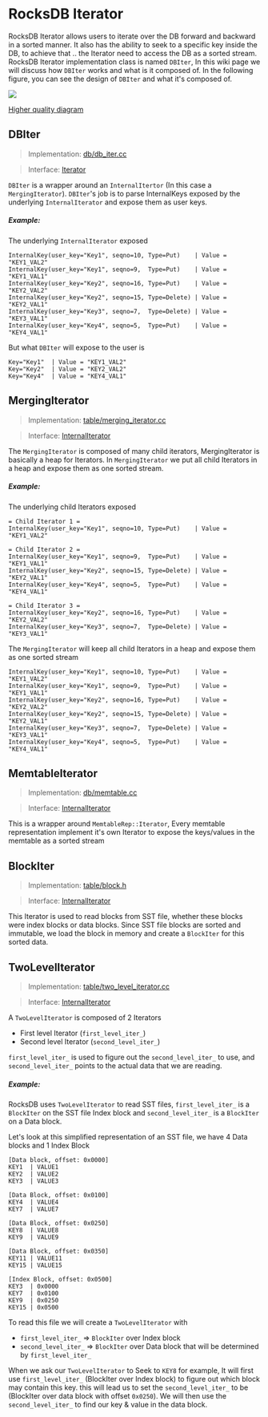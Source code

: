 
# RocksDB Iterator

RocksDB Iterator allows users to iterate over the DB forward and backward in a sorted manner. It also has the ability to seek to a specific key inside the DB, to achieve that .. the Iterator need to access the DB as a sorted stream.
RocksDB Iterator implementation class is named `DBIter`, In this wiki page we will discuss how `DBIter` works and what is it composed of. In the following figure, you can see the design of `DBIter` and what it's composed of.

![](https://s9.postimg.org/h8c9jz0zz/Screen_Shot_2016_08_09_at_5_21_47_PM.png)

[Higher quality diagram](https://s9.postimg.org/h8c9jz0zz/Screen_Shot_2016_08_09_at_5_21_47_PM.png)
## DBIter
> Implementation: [db/db_iter.cc](https://github.com/facebook/rocksdb/blob/master/db/db_iter.cc)

> Interface: [Iterator](https://github.com/facebook/rocksdb/blob/master/include/rocksdb/iterator.h)

`DBIter` is a wrapper around an `InternalItertor` (In this case a `MergingIterator`).
`DBIter`'s job is to parse InternalKeys exposed by the underlying `InternalIterator` and expose them as user keys.

##### Example:
The underlying `InternalIterator` exposed
```
InternalKey(user_key="Key1", seqno=10, Type=Put)    | Value = "KEY1_VAL2"
InternalKey(user_key="Key1", seqno=9,  Type=Put)    | Value = "KEY1_VAL1"
InternalKey(user_key="Key2", seqno=16, Type=Put)    | Value = "KEY2_VAL2"
InternalKey(user_key="Key2", seqno=15, Type=Delete) | Value = "KEY2_VAL1"
InternalKey(user_key="Key3", seqno=7,  Type=Delete) | Value = "KEY3_VAL1"
InternalKey(user_key="Key4", seqno=5,  Type=Put)    | Value = "KEY4_VAL1"
```

But what `DBIter` will expose to the user is
```
Key="Key1"  | Value = "KEY1_VAL2"
Key="Key2"  | Value = "KEY2_VAL2"
Key="Key4"  | Value = "KEY4_VAL1"
```
## MergingIterator
> Implementation: [table/merging_iterator.cc](https://github.com/facebook/rocksdb/blob/master/table/merging_iterator.cc)

> Interface: [InternalIterator](https://github.com/facebook/rocksdb/blob/master/table/internal_iterator.h)

The `MergingIterator` is composed of many child iterators, MergingIterator is basically a heap for Iterators.
In `MergingIterator` we put all child Iterators in a heap and expose them as one sorted stream.
##### Example:
The underlying child Iterators exposed
```
= Child Iterator 1 =
InternalKey(user_key="Key1", seqno=10, Type=Put)    | Value = "KEY1_VAL2"

= Child Iterator 2 =
InternalKey(user_key="Key1", seqno=9,  Type=Put)    | Value = "KEY1_VAL1"
InternalKey(user_key="Key2", seqno=15, Type=Delete) | Value = "KEY2_VAL1"
InternalKey(user_key="Key4", seqno=5,  Type=Put)    | Value = "KEY4_VAL1"

= Child Iterator 3 =
InternalKey(user_key="Key2", seqno=16, Type=Put)    | Value = "KEY2_VAL2"
InternalKey(user_key="Key3", seqno=7,  Type=Delete) | Value = "KEY3_VAL1"
```

The `MergingIterator` will keep all child Iterators in a heap and expose them as one sorted stream
```
InternalKey(user_key="Key1", seqno=10, Type=Put)    | Value = "KEY1_VAL2"
InternalKey(user_key="Key1", seqno=9,  Type=Put)    | Value = "KEY1_VAL1"
InternalKey(user_key="Key2", seqno=16, Type=Put)    | Value = "KEY2_VAL2"
InternalKey(user_key="Key2", seqno=15, Type=Delete) | Value = "KEY2_VAL1"
InternalKey(user_key="Key3", seqno=7,  Type=Delete) | Value = "KEY3_VAL1"
InternalKey(user_key="Key4", seqno=5,  Type=Put)    | Value = "KEY4_VAL1"
```

## MemtableIterator
> Implementation: [db/memtable.cc](https://github.com/facebook/rocksdb/blob/master/db/memtable.cc)

> Interface: [InternalIterator](https://github.com/facebook/rocksdb/blob/master/table/internal_iterator.h)

This is a wrapper around `MemtableRep::Iterator`, Every memtable representation implement it's own Iterator to expose the keys/values in the memtable as a sorted stream

## BlockIter
> Implementation: [table/block.h](https://github.com/facebook/rocksdb/blob/master/table/block.h)

> Interface: [InternalIterator](https://github.com/facebook/rocksdb/blob/master/table/internal_iterator.h)


This Iterator is used to read blocks from SST file, whether these blocks were index blocks or data blocks.
Since SST file blocks are sorted and immutable, we load the block in memory and create a `BlockIter` for this sorted data.

## TwoLevelIterator
> Implementation: [table/two_level_iterator.cc](https://github.com/facebook/rocksdb/blob/master/table/two_level_iterator.cc)

> Interface: [InternalIterator](https://github.com/facebook/rocksdb/blob/master/table/internal_iterator.h)

A `TwoLevelIterator` is composed of 2 Iterators
* First level Iterator (`first_level_iter_`)
* Second level Iterator (`second_level_iter_`)

`first_level_iter_` is used to figure out the `second_level_iter_` to use, and `second_level_iter_` points to the actual data that we are reading.
##### Example:
RocksDB uses `TwoLevelIterator` to read SST files, `first_level_iter_` is a `BlockIter` on the SST file Index block and `second_level_iter_` is a `BlockIter` on a Data block.

Let's look at this simplified representation of an SST file, we have 4 Data blocks and 1 Index Block
```
[Data block, offset: 0x0000]
KEY1  | VALUE1
KEY2  | VALUE2
KEY3  | VALUE3

[Data Block, offset: 0x0100]
KEY4  | VALUE4
KEY7  | VALUE7

[Data Block, offset: 0x0250]
KEY8  | VALUE8
KEY9  | VALUE9

[Data Block, offset: 0x0350]
KEY11 | VALUE11
KEY15 | VALUE15

[Index Block, offset: 0x0500]
KEY3  | 0x0000
KEY7  | 0x0100
KEY9  | 0x0250
KEY15 | 0x0500
```

To read this file we will create a `TwoLevelIterator` with 
* `first_level_iter_`  => `BlockIter` over Index block
* `second_level_iter_` => `BlockIter` over Data block that will be determined by `first_level_iter_`

When we ask our `TwoLevelIterator` to Seek to `KEY8` for example, It will first use `first_level_iter_` (BlockIter over Index block) to figure out which block may contain this key. this will lead us to set the `second_level_iter_` to be (BlockIter over data block with offset `0x0250`). We will then use the `second_level_iter_` to find our key & value in the data block.



